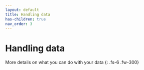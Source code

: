 ```yaml
---
layout: default
title: Handling data
has-children: true
nav_order: 3
---
```


# Handling data

More details on what you can do with your data
{: .fs-6 .fw-300}
